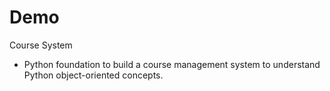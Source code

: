 # Demo

Course System

* Python foundation to build a course management system to understand Python object-oriented concepts.  

